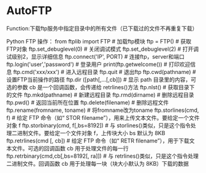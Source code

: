 # AutoFTP
Function:下载ftp服务中指定目录中的所有文件（已下载过的文件不再重复下载）

Python FTP 操作：
    from ftplib import FTP                  # 加载ftp模块
    ftp = FTP()                             # 获取FTP对象
    ftp.set_debuglevel(0)                   # 关闭调试模式
    ftp.set_debuglevel(2)                   # 打开调试级别2，显示详细信息
    ftp.connect('IP', PORT)                 # 连接ftp，server和端口
    ftp.login('user','password')            # 登录用户
    print(ftp.getwelcome())                 # 打印欢迎信息
    ftp.cmd('xxx/xxx')                      # 进入远程目录
    ftp.quit                                # 退出ftp
    ftp.cwd(pathname)                       # 设置FTP当前操作的路径
    ftp.dir ([path[,...[,cb]])              # 显示 path 目录里的内容，可选的参数 cb 是一个回调函数，会传递给 retrlines()方法
    ftp.nlst()                              # 获取目录下的文件
    ftp.mkd(pathname)                       # 新建远程目录
    ftp.rmd(dirname)                        # 删除远程目录
    ftp.pwd()                               # 返回当前所在位置
    ftp.delete(filename)                    # 删除远程文件
    ftp.rename(fromname, toname)            # 将fromname改为toname
    ftp.storlines(cmd, f)	                # 给定 FTP 命令（如“ STOR filename”），用来上传文本文件。要给定一个文件对象 f
    ftp.storbinary(cmd, f[,bs=8192])	    # 与 storlines()类似，只是这个指令处理二进制文件。要给定一个文件对象 f，上传块大小 bs 默认为 8KB
    ftp.retrlines(cmd [, cb])               # 给定 FTP 命令（如“ RETR filename”），用于下载文本文件。可选的回调函数 cb 用于处理文件的每一行
    ftp.retrbinary(cmd,cb[,bs=8192[, ra]])	# 与 retrlines()类似，只是这个指令处理二进制文件。回调函数 cb 用于处理每一块（块大小默认为 8KB）下载的数据
